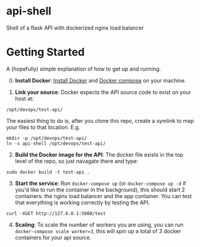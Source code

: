 # api-shell
Shell of a flask API with dockerized nginx load balancer 

# Getting Started
A (hopefully) simple explanation of how to get up and running.

0) **Install Docker**: [Install Docker](https://docs.docker.com/engine/installation/) and [Docker compose](https://docs.docker.com/compose/install/) on your machine.

1) **Link your source**: Docker expects the API source code to exist on your host at:
```
/opt/devops/test-api/
```
The easiest thing to do is, after you clone this repo, create a symlink to map your files to that location. E.g.
```
mkdir -p /opt/devops/test-api/
ln -s api-shell /opt/devops/test-api/
```

2) **Build the Docker image for the API**: The docker file exists in the top level of the repo, so just navagate there and type:
```
sudo docker build -t test-api .
```

3) **Start the service**: Run `docker-compose up` (or `docker-compose up -d` if you'd like to run the container in the background), this should start 2 containers: the nginx load balancer and the app container. You can test that everything is working correctly by testing the API.
```
curl -XGET http://127.0.0.1:5000/test
```

4) **Scaling**: To scale the number of workers you are using, you can run `docker-compose scale worker=3`, this will spin up a total of 3 docker containers for your api source.
